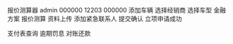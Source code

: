 报价测算器 admin 000000
12203   000000
添加车辆 选择经销商 选择车型
金融方案 报价测算
资料上传
添加紧急联系人
提交确认
立项申请成功

支付表查询
逾期罚息
对账还款
